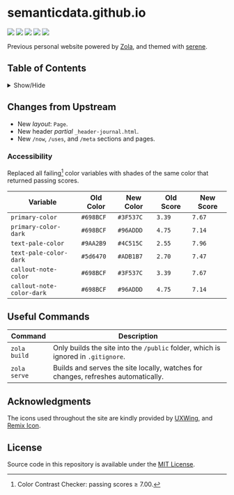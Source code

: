 # semanticdata.github.io

<p align="">
  <img src="https://img.shields.io/github/languages/code-size/semanticdata/semanticdata.github.io" />
  <img src="https://img.shields.io/github/repo-size/semanticdata/semanticdata.github.io" />
  <img src="https://img.shields.io/github/commit-activity/t/semanticdata/semanticdata.github.io" />
  <img src="https://img.shields.io/github/last-commit/semanticdata/semanticdata.github.io" />
  <img src="https://img.shields.io/website/https/miguelpimentel.do.svg" />
</p>

Previous personal website powered by [Zola](https://www.getzola.org/), and themed with [serene](https://github.com/isunjn/serene).

## Table of Contents

<details>
<summary>Show/Hide</summary>

- [semanticdata.github.io](#semanticdatagithubio)
  - [Table of Contents](#table-of-contents)
  - [Changes from Upstream](#changes-from-upstream)
    - [Accessibility](#accessibility)
  - [Useful Commands](#useful-commands)
  - [Acknowledgments](#acknowledgments)
  - [License](#license)

</details>

<!-- ## Screenshot

![website screenshot](screenshot-1.png) -->

## Changes from Upstream

- New *layout*: `Page`.
- New header *partial* `_header-journal.html`.
- New `/now`, `/uses`, and `/meta` sections and pages.

### Accessibility

Replaced all failing[^1] color variables with shades of the same color that returned passing scores.

| Variable                  | Old Color | New Color | Old Score | New Score |
| ------------------------- | --------- | --------- | --------- | --------- |
| `primary-color`           | `#698BCF` | `#3F537C` | `3.39`    | `7.67`    |
| `primary-color-dark`      | `#698BCF` | `#96ADDD` | `4.75`    | `7.14`    |
| `text-pale-color`         | `#9AA2B9` | `#4C515C` | `2.55`    | `7.96`    |
| `text-pale-color-dark`    | `#5d6470` | `#ADB1B7` | `2.70`    | `7.47`    |
| `callout-note-color`      | `#698BCF` | `#3F537C` | `3.39`    | `7.67`    |
| `callout-note-color-dark` | `#698BCF` | `#96ADDD` | `4.75`    | `7.14`    |

## Useful Commands

| **Command**  | Description                                                                       |
| ------------ | --------------------------------------------------------------------------------- |
| `zola build` | Only builds the site into the `/public` folder, which is ignored in `.gitignore`. |
| `zola serve` | Builds and serves the site locally, watches for changes, refreshes automatically. |

## Acknowledgments

The icons used throughout the site are kindly provided by [UXWing](https://uxwing.com/license/), and [Remix Icon](https://remixicon.com/license/).

## License

Source code in this repository is available under the [MIT License](LICENSE).

[^1]: Color Contrast Checker: passing scores ≥ 7.00.

